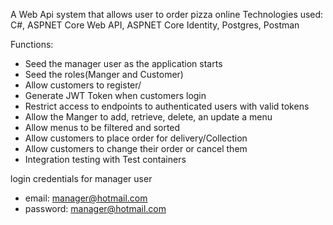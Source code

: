 A Web Api system that allows user to order pizza online 
Technologies used: C#, ASPNET Core Web API, ASPNET Core Identity, Postgres, Postman

Functions:
*	Seed the manager user as the application starts
* Seed the roles(Manger and Customer)
*	Allow customers to register/
*	Generate JWT Token when customers login
*	Restrict access to endpoints to authenticated users with valid tokens
*	Allow the Manger to add, retrieve, delete, an update a menu
*	Allow menus to be filtered and sorted 
*	Allow customers to place order for delivery/Collection
*	Allow customers to change their order or cancel them
*	Integration testing with Test containers

login credentials for manager user
* email: manager@hotmail.com
* password: manager@hotmail.com

